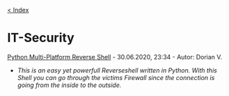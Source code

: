 [< Index](index.md)
# IT-Security


[Python Multi-Platform Reverse Shell](py-shell.md) - 30.06.2020, 23:34 - Autor: Dorian V.
  - _This is an easy yet powerfull Reverseshell written in Python. With this Shell you can go through the victims Firewall since the connection is going from the inside to the outside._
